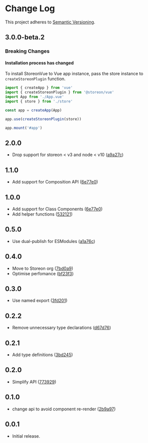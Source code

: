 # Change Log

This project adheres to [Semantic Versioning](http://semver.org/).

## 3.0.0-beta.2

### Breaking Changes

#### Installation process has changed

To install StoreonVue to Vue app instance, pass the store instance to `createStoreonPlugin` function.

```js
import { createApp } from 'vue'
import { createStoreonPlugin } from '@storeon/vue'
import App from './App.vue'
import { store } from './store'

const app = createApp(App)

app.use(createStoreonPlugin(store))

app.mount('#app')
```

## 2.0.0
- Drop support for storeon < v3 and node < v10 ([a9a27c](https://github.com/storeon/vue/commit/a9a27c3ca76e678b11748eb7a56fc91b750d0d3c))

## 1.1.0
- Add support for Composition API ([6e77e0](https://github.com/storeon/vue/commit/3e65191fa4d8586c1197a64852b0cb39d6fe6fdf))

## 1.0.0
- Add support for Class Components ([6e77e0](https://github.com/storeon/vue/commit/6e77e000118f52aa8506a70e583f19a192080d63))
- Add helper functions ([532121](https://github.com/storeon/vue/commit/532121764a7fa5e61d37e3f8325eccfea4deebf9))

## 0.5.0
- Use dual-publish for ESModules ([a1a76c](https://github.com/storeon/vue/commit/a1a76c0b3c7197d661e133f64cc4ea770e50c247))

## 0.4.0
- Move to Storeon org ([7bd0a9](https://github.com/storeon/vue/commit/7bd0a95f31e018b3cefcf1a2fd6e769db13d29f7))
- Optimise perfomance ([bf23f3](https://github.com/storeon/vue/commit/bf23f3b7809ca815a839bb8350acce0b457ad036))

## 0.3.0
- Use named export ([3fd201](https://github.com/storeon/vue/commit/3fd201ea0e199f82fccc0df5f733fa18f16f463a))

## 0.2.2
- Remove unnecessary type declarations ([d67d76](https://github.com/storeon/vue/commit/d67d765e1d09470b4260cfd9be20b61a6f4d2143))

## 0.2.1
- Add type definitions ([3bd245](https://github.com/storeon/vue/commit/3bd245319cc3c7f76d924f322d814f5fba683434))

## 0.2.0
- Simplify API ([773929](https://github.com/storeon/vue/commit/773929714f27dd0ca78ed72b6f8ade6d4bde5f37))

## 0.1.0
- change api to avoid component re-render ([2b9a97](https://github.com/storeon/vue/commit/2b9a9750763bfdab7585851500defd512f3a8422))

## 0.0.1

- Initial release.
